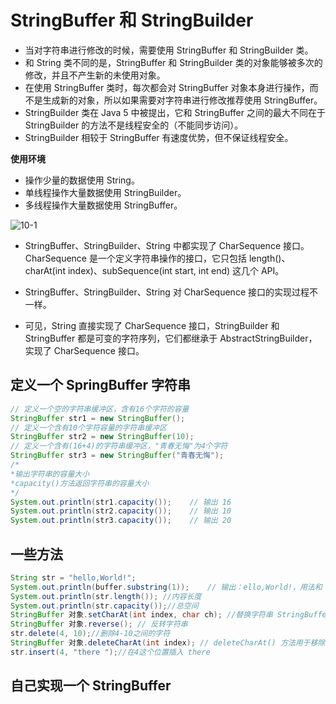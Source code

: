 # StringBuffer 和 StringBuilder

- 当对字符串进行修改的时候，需要使用 StringBuffer 和 StringBuilder 类。
- 和 String 类不同的是，StringBuffer 和 StringBuilder 类的对象能够被多次的修改，并且不产生新的未使用对象。
- 在使用 StringBuffer 类时，每次都会对 StringBuffer 对象本身进行操作，而不是生成新的对象，所以如果需要对字符串进行修改推荐使用 StringBuffer。
- StringBuilder 类在 Java 5 中被提出，它和 StringBuffer 之间的最大不同在于 StringBuilder 的方法不是线程安全的（不能同步访问）。
- StringBuilder 相较于 StringBuffer 有速度优势，但不保证线程安全。

**使用环境**

- 操作少量的数据使用 String。
- 单线程操作大量数据使用 StringBuilder。
- 多线程操作大量数据使用 StringBuffer。

![10-1](https://images-1302683597.cos.ap-nanjing.myqcloud.com/images/StudyNotes/Java/JDK/10-1.png)

- StringBuffer、StringBuilder、String 中都实现了 CharSequence 接口。CharSequence 是一个定义字符串操作的接口，它只包括 length()、charAt(int index)、subSequence(int start, int end) 这几个 API。

- StringBuffer、StringBuilder、String 对 CharSequence 接口的实现过程不一样。
- 可见，String 直接实现了 CharSequence 接口，StringBuilder 和 StringBuffer 都是可变的字符序列，它们都继承于 AbstractStringBuilder，实现了 CharSequence 接口。

## 定义一个 SpringBuffer **字符串**

```java
// 定义一个空的字符串缓冲区，含有16个字符的容量
StringBuffer str1 = new StringBuffer();
// 定义一个含有10个字符容量的字符串缓冲区
StringBuffer str2 = new StringBuffer(10);
// 定义一个含有(16+4)的字符串缓冲区，"青春无悔"为4个字符
StringBuffer str3 = new StringBuffer("青春无悔");
/*
*输出字符串的容量大小
*capacity()方法返回字符串的容量大小
*/
System.out.println(str1.capacity());    // 输出 16
System.out.println(str2.capacity());    // 输出 10
System.out.println(str3.capacity());    // 输出 20
```

## 一些方法

```java
String str = "hello,World!";
System.out.println(buffer.substring(1));    // 输出：ello,World!，用法和 String 类的方法一致
System.out.println(str.length()); //内容长度
System.out.println(str.capacity());//总空间
StringBuffer 对象.setCharAt(int index, char ch); //替换字符串 StringBuffer 类的 setCharAt() 方法用于在字符串的指定索引位置替换一个字符。
StringBuffer 对象.reverse(); // 反转字符串
str.delete(4, 10);//删除4-10之间的字符
StringBuffer 对象.deleteCharAt(int index); // deleteCharAt() 方法用于移除序列中指定位置的字符
str.insert(4, "there ");//在4这个位置插入 there
```

## 自己实现一个 StringBuffer

